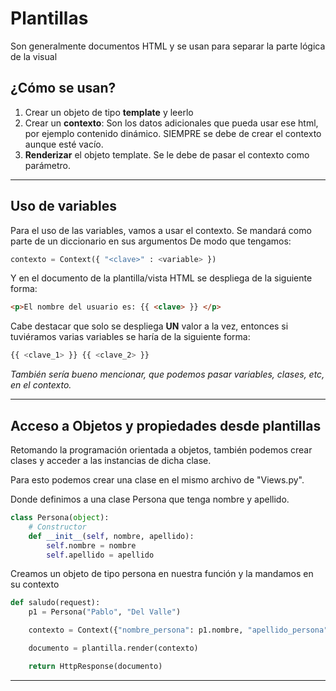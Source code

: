 # Plantillas
Son generalmente documentos HTML y se usan para separar la parte lógica de la visual

##  ¿Cómo se usan?
1. Crear un objeto de tipo **template** y leerlo
2. Crear un **contexto**: Son los datos adicionales que pueda usar ese html, por ejemplo contenido dinámico. SIEMPRE se debe de crear el contexto aunque esté vacío.
3. **Renderizar** el objeto template. Se le debe de pasar el contexto como parámetro.

---
## Uso de variables 
Para el uso de las variables, vamos a usar el contexto. Se mandará como parte de un diccionario en sus argumentos
De modo que tengamos:
```python
contexto = Context({ "<clave>" : <variable> })
```

Y en el documento de la plantilla/vista HTML se despliega de la siguiente forma:
```html
<p>El nombre del usuario es: {{ <clave> }} </p>
```
Cabe destacar que solo se despliega **UN** valor a la vez, entonces si tuviéramos varias variables se haría de la siguiente forma:
```python
{{ <clave_1> }} {{ <clave_2> }}
```

*También sería bueno mencionar, que podemos pasar variables, clases, etc, en el contexto.*

---
## Acceso a Objetos y propiedades desde plantillas
Retomando la programación orientada a objetos, también podemos crear clases y acceder a las instancias de dicha clase.

Para esto podemos crear una clase en el mismo archivo de "Views.py".

Donde definimos a una clase Persona que tenga nombre y apellido.

```python
class Persona(object):
    # Constructor
    def __init__(self, nombre, apellido):
        self.nombre = nombre
        self.apellido = apellido
```

Creamos un objeto de tipo persona en nuestra función y la mandamos en su contexto
```python
def saludo(request):
    p1 = Persona("Pablo", "Del Valle")

    contexto = Context({"nombre_persona": p1.nombre, "apellido_persona":p1.apellido})

    documento = plantilla.render(contexto)

    return HttpResponse(documento)
```

---
